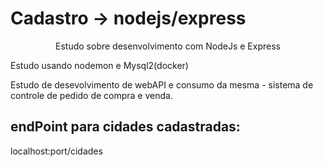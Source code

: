 # Cadastro -> nodejs/express

<p align="center">Estudo sobre desenvolvimento com NodeJs e Express</p>

<p>Estudo usando nodemon e Mysql2(docker)</p>
<p>Estudo de desevolvimento de webAPI e consumo da mesma - sistema de controle de pedido de compra e venda.</p>

## endPoint para cidades cadastradas:
localhost:port/cidades
